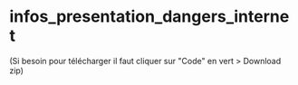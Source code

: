 # infos_presentation_dangers_internet
(Si besoin pour télécharger il faut cliquer sur "Code" en vert > Download zip)
